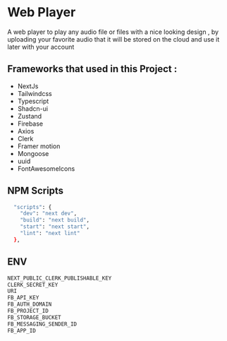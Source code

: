 # Web Player

A web player to play any audio file or files with a nice looking design , by uploading your
favorite audio that it will be stored on the cloud and use it later with your account

## Frameworks that used in this Project :

- NextJs
- Tailwindcss
- Typescript
- Shadcn-ui
- Zustand
- Firebase
- Axios
- Clerk
- Framer motion
- Mongoose
- uuid
- FontAwesomeIcons

## NPM Scripts

```bash
  "scripts": {
    "dev": "next dev",
    "build": "next build",
    "start": "next start",
    "lint": "next lint"
  },
```

## ENV

```bash
NEXT_PUBLIC_CLERK_PUBLISHABLE_KEY
CLERK_SECRET_KEY
URI
FB_API_KEY
FB_AUTH_DOMAIN
FB_PROJECT_ID
FB_STORAGE_BUCKET
FB_MESSAGING_SENDER_ID
FB_APP_ID
```
